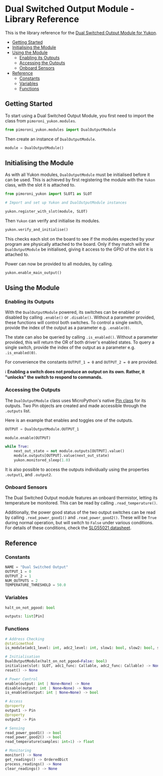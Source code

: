 # Dual Switched Output Module - Library Reference <!-- omit in toc -->

This is the library reference for the [Dual Switched Output Module for Yukon](https://pimoroni.com/yukon).

- [Getting Started](#getting-started)
- [Initialising the Module](#initialising-the-module)
- [Using the Module](#using-the-module)
  - [Enabling its Outputs](#enabling-its-outputs)
  - [Accessing the Outputs](#accessing-the-outputs)
  - [Onboard Sensors](#onboard-sensors)
- [Reference](#reference)
  - [Constants](#constants)
  - [Variables](#variables)
  - [Functions](#functions)


## Getting Started

To start using a Dual Switched Output Module, you first need to import the class from `pimoroni_yukon.modules`.

```python
from pimoroni_yukon.modules import DualOutputModule
```

Then create an instance of `DualOutputModule`.

```python
module = DualOutputModule()
```


## Initialising the Module

As with all Yukon modules, `DualOutputModule` must be initialised before it can be used. This is achieved by first registering the module with the `Yukon` class, with the slot it is attached to.

```python
from pimoroni_yukon import SLOT1 as SLOT

# Import and set up Yukon and DualOutputModule instances

yukon.register_with_slot(module, SLOT)
```

Then `Yukon` can verify and initialise its modules.

```python
yukon.verify_and_initialise()
```

This checks each slot on the board to see if the modules expected by your program are physically attached to the board. Only if they match will the `DualOutputModule` be initialised, giving it access to the GPIO of the slot it is attached to.

Power can now be provided to all modules, by calling.

```python
yukon.enable_main_output()
```


## Using the Module

### Enabling its Outputs

With the `DualOutputModule` powered, its switches can be enabled or disabled by calling `.enable()` or `.disable()`. Without a parameter provided, these functions will control both switches. To control a single switch, provide the index of the output as a parameter e.g. `.enable(0)`.

The state can also be queried by calling `.is_enabled()`. Without a parameter provided, this will return the OR of both driver's enabled states. To query a single switch, provide the index of the output as a parameter e.g. `.is_enabled(0)`.

For convenience the constants `OUTPUT_1 = 0` and `OUTPUT_2 = 0` are provided.

:information_source: **Enabling a switch does not produce an output on its own. Rather, it "unlocks" the switch to respond to commands.**


### Accessing the Outputs

The `DualOutputModule` class uses MicroPython's native [Pin class](https://docs.micropython.org/en/latest/library/machine.Pin.html) for its outputs. Two Pin objects are created and made accessible through the `.outputs` list.

Here is an example that enables and toggles one of the outputs.

```python
OUTPUT = DualOutputModule.OUTPUT_1

module.enable(OUTPUT)

while True:
    next_out_state = not module.outputs[OUTPUT].value()
    module.outputs[OUTPUT].value(next_out_state)
    yukon.monitored_sleep(1.0)
```

It is also possible to access the outputs individually using the properties `.output1`, and `.output2`.


### Onboard Sensors

The Dual Switched Output module features an onboard thermistor, letting its temperature be monitored. This can be read by calling `.read_temperature()`.

Additionally, the power good status of the two output switches can be read by calling `.read_power_good1()` and `.read_power_good2()`. These will be `True` during normal operation, but will switch to `False` under various conditions. For details of these conditions, check the [SLG55021 datasheet](https://www.renesas.com/eu/en/document/dst/slg55021-200010v-datasheet).


## Reference

### Constants

```python
NAME = "Dual Switched Output"
OUTPUT_1 = 0
OUTPUT_2 = 1
NUM_OUTPUTS = 2
TEMPERATURE_THRESHOLD = 50.0
```


### Variables
```python
halt_on_not_pgood: bool

outputs: list[Pin]
```


### Functions

```python
# Address Checking
@staticmethod
is_module(adc1_level: int, adc2_level: int, slow1: bool, slow2: bool, slow3: bool) -> bool

# Initialisation
DualOutputModule(halt_on_not_pgood=False: bool)
initialise(slot: SLOT, adc1_func: Callable, adc2_func: Callable) -> None
reset() -> None

# Power Control
enable(output: int | None=None) -> None
disable(output: int | None=None) -> None
is_enabled(output: int | None=None) -> bool

# Access
@property
output1 -> Pin
@property
output2 -> Pin

# Sensing
read_power_good1() -> bool
read_power_good2() -> bool
read_temperature(samples: int=1) -> float

# Monitoring
monitor() -> None
get_readings() -> OrderedDict
process_readings() -> None
clear_readings() -> None
```
